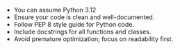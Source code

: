 - You can assume Python 3.12
- Ensure your code is clean and well-documented.
- Follow PEP 8 style guide for Python code.
- Include docstrings for all functions and classes.
- Avoid premature optimization; focus on readability first.